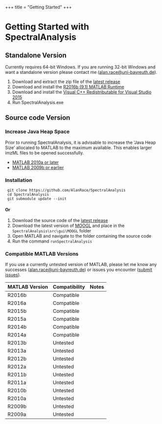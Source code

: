 +++
title = "Getting Started"
+++

# Getting Started with SpectralAnalysis

## Standalone Version

Currently requires 64-bit Windows. If you are running 32-bit Windows and want a standalone version please contact me (alan.race@uni-bayreuth.de).

1. Download and extract the zip file of the [latest release](https://github.com/AlanRace/SpectralAnalysis/releases)
2. Download and install the [R2016b (9.1) MATLAB Runtime](https://uk.mathworks.com/products/compiler/mcr/)
3. Download and install the [Visual C++ Redistributable for Visual Studio 2015](https://www.microsoft.com/en-us/download/details.aspx?id=48145)
4. Run SpectralAnalysis.exe 

## Source code Version

### Increase Java Heap Space
Prior to running SpectralAnalysis, it is advisable to increase the 'Java Heap Size' allocated to MATLAB to the maximum available. This enables larger imzML files to be opened successfully.

* [MATLAB 2010a or later](http://uk.mathworks.com/help/matlab/matlab_external/java-heap-memory-preferences.html)
* [MATLAB 2009b or earlier](https://uk.mathworks.com/matlabcentral/answers/92813-how-do-i-increase-the-heap-space-for-the-java-vm-in-matlab-6-0-r12-and-later-versions)


### Installation

     git clone https://github.com/AlanRace/SpectralAnalysis
     cd SpectralAnalysis
     git submodule update --init

#### Or

1. Download the source code of the [latest release](https://github.com/AlanRace/SpectralAnalysis/releases)
2. Download the latest version of [MOOGL](https://github.com/AlanRace/MOOGL/tree/develop) and place in the `SpectralAnalysis\src\gui\MOOGL` folder
2. Open MATLAB and navigate to the folder containing the source code 
3. Run the command `runSpectralAnalysis`

### Compatible MATLAB Versions

If you use a currently untested version of MATLAB, please let me know any successes (alan.race@uni-bayreuth.de) or issues you encounter ([submit issues](https://github.com/AlanRace/SpectralAnalysis/issues)).

| MATLAB Version | Compatibility        | Notes  |
| -------------- |-------------| -----|
| R2016b | Compatible |  |
| R2016a | Compatible |  |
| R2015b | Compatible |    |
| R2015a | Compatible |     |
| R2014b | Compatible |     |
| R2014a | Compatible |     |
| R2013b | Untested |     |
| R2013a | Untested |     |
| R2012b | Untested |     |
| R2012a | Untested |     |
| R2011b | Untested |     |
| R2011a | Untested |     |
| R2010b | Untested |     |
| R2010a | Untested |     |
| R2009b | Untested |     |
| R2009a | Untested |     |


